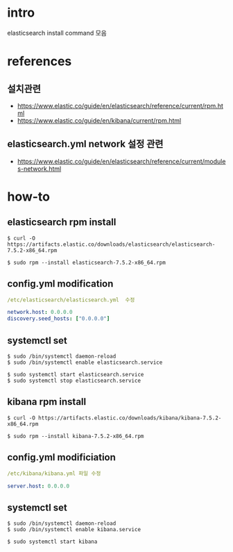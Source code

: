 # intro 

elasticsearch install command 모음 

# references

## 설치관련
- https://www.elastic.co/guide/en/elasticsearch/reference/current/rpm.html
- https://www.elastic.co/guide/en/kibana/current/rpm.html

## elasticsearch.yml network 설정 관련 
- https://www.elastic.co/guide/en/elasticsearch/reference/current/modules-network.html

# how-to 
## elasticsearch rpm install
```console
$ curl -O https://artifacts.elastic.co/downloads/elasticsearch/elasticsearch-7.5.2-x86_64.rpm

$ sudo rpm --install elasticsearch-7.5.2-x86_64.rpm
```

## config.yml modification 

```yml
/etc/elasticsearch/elasticsearch.yml  수정 

network.host: 0.0.0.0
discovery.seed_hosts: ["0.0.0.0"]
```

## systemctl set
```console
$ sudo /bin/systemctl daemon-reload
$ sudo /bin/systemctl enable elasticsearch.service

$ sudo systemctl start elasticsearch.service
$ sudo systemctl stop elasticsearch.service
```

## kibana rpm install
```console
$ curl -O https://artifacts.elastic.co/downloads/kibana/kibana-7.5.2-x86_64.rpm

$ sudo rpm --install kibana-7.5.2-x86_64.rpm
```

## config.yml modificiation 
```yml
/etc/kibana/kibana.yml 파일 수정

server.host: 0.0.0.0
```

## systemctl set
```console
$ sudo /bin/systemctl daemon-reload
$ sudo /bin/systemctl enable kibana.service

$ sudo systemctl start kibana 
```


